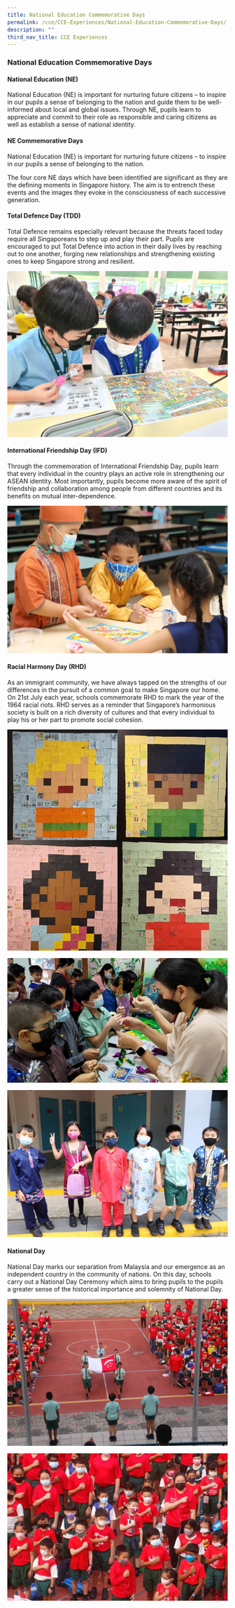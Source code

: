 ```yaml
---
title: National Education Commemorative Days
permalink: /cce/CCE-Experiences/National-Education-Commemorative-Days/
description: ""
third_nav_title: CCE Experiences
---
```

### National Education Commemorative Days

#### National Education (NE)

National Education (NE) is important for nurturing future citizens – to inspire in our pupils a sense of belonging to the nation and guide them to be well-informed about local and global issues. Through NE, pupils learn to appreciate and commit to their role as responsible and caring citizens as well as establish a sense of national identity.
 

#### NE Commemorative Days

National Education (NE) is important for nurturing future citizens – to inspire in our pupils a sense of belonging to the nation.

The four core NE days which have been identified are significant as they are the defining moments in Singapore history. The aim is to entrench these events and the images they evoke in the consciousness of each successive generation.

#### Total Defence Day (TDD)

Total Defence remains especially relevant because the threats faced today require all Singaporeans to step up and play their part. Pupils are encouraged to put Total Defence into action in their daily lives by reaching out to one another, forging new relationships and strengthening existing ones to keep Singapore strong and resilient.

![Pupils examining a puzzle to identify the different ways Total Defence can be put into action.](/images/CCE/Picture7.jpg)

#### International Friendship Day (IFD)
    

Through the commemoration of International Friendship Day, pupils learn that every individual in the country plays an active role in strengthening our ASEAN identity. Most importantly, pupils become more aware of the spirit of friendship and collaboration among people from different countries and its benefits on mutual inter-dependence.

![Students playing Snakes and Ladders, a game which originated in India.](/images/CCE/Picture8.jpg)

#### Racial Harmony Day (RHD)
    

As an immigrant community, we have always tapped on the strengths of our differences in the pursuit of a common goal to make Singapore our home. On 21st July each year, schools commemorate RHD to mark the year of the 1964 racial riots. RHD serves as a reminder that Singapore’s harmonious society is built on a rich diversity of cultures and that every individual to play his or her part to promote social cohesion.

![Pixel art display made up of students’ and teachers’ messages on what racial harmony means to them.](/images/Picture9.jpg)

![Following step-by-step instructions on how to make Bunga Manggar.](/images/Picture10.jpg)

![Students dressed in their ethnic outfits. Always a sea of colour on Racial Harmony Day!](/images/Picture11.jpg)

#### National Day

National Day marks our separation from Malaysia and our emergence as an independent country in the community of nations. On this day, schools carry out a National Day Ceremony which aims to bring pupils to the pupils a greater sense of the historical importance and solemnity of National Day.

![The flag bearers marching in. ](/images/CCE/Picture12.jpg)

![Recitation of the pledge and singing of the National Anthem.](/images/CCE/Picture13.jpg)